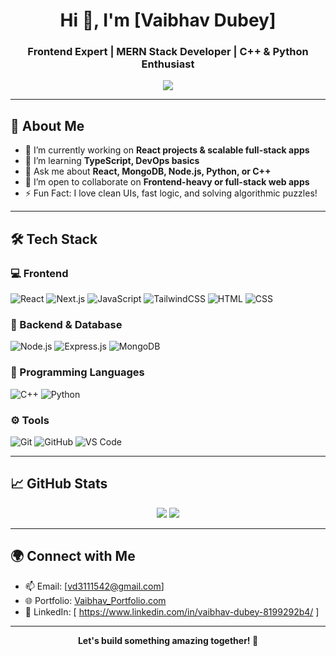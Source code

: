 <!-- GitHub Profile README -->
<h1 align="center">Hi 👋, I'm [Vaibhav Dubey]</h1>
<h3 align="center">Frontend Expert | MERN Stack Developer | C++ & Python Enthusiast</h3>

<p align="center">
  <img src="https://capsule-render.vercel.app/api?type=waving&color=0ABDE3&height=200&section=header&text=Welcome%20to%20My%20GitHub!&fontSize=35&fontColor=ffffff" />
</p>

---

## 🚀 About Me

- 🔭 I’m currently working on **React projects & scalable full-stack apps**
- 🌱 I’m learning **TypeScript, DevOps basics**
- 💬 Ask me about **React, MongoDB, Node.js, Python, or C++**
- 👯 I’m open to collaborate on **Frontend-heavy or full-stack web apps**
- ⚡ Fun Fact: I love clean UIs, fast logic, and solving algorithmic puzzles!

---

## 🛠️ Tech Stack

### 💻 Frontend
![React](https://img.shields.io/badge/-React-61DAFB?style=flat-square&logo=react)
![Next.js](https://img.shields.io/badge/-Next.js-000000?style=flat-square&logo=next.js)
![JavaScript](https://img.shields.io/badge/-JavaScript-F7DF1E?style=flat-square&logo=javascript&logoColor=black)
![TailwindCSS](https://img.shields.io/badge/-TailwindCSS-38B2AC?style=flat-square&logo=tailwind-css)
![HTML](https://img.shields.io/badge/-HTML5-E34F26?style=flat-square&logo=html5)
![CSS](https://img.shields.io/badge/-CSS3-1572B6?style=flat-square&logo=css3)

### 🧠 Backend & Database
![Node.js](https://img.shields.io/badge/-Node.js-339933?style=flat-square&logo=node.js)
![Express.js](https://img.shields.io/badge/-Express.js-black?style=flat-square&logo=express)
![MongoDB](https://img.shields.io/badge/-MongoDB-47A248?style=flat-square&logo=mongodb)

### 🧮 Programming Languages
![C++](https://img.shields.io/badge/-C++-00599C?style=flat-square&logo=c%2B%2B)
![Python](https://img.shields.io/badge/-Python-3776AB?style=flat-square&logo=python)

### ⚙️ Tools
![Git](https://img.shields.io/badge/-Git-F05032?style=flat-square&logo=git)
![GitHub](https://img.shields.io/badge/-GitHub-181717?style=flat-square&logo=github)
![VS Code](https://img.shields.io/badge/-VS%20Code-007ACC?style=flat-square&logo=visual-studio-code)

---

## 📈 GitHub Stats

<p align="center">
  <img src="https://github-readme-stats.vercel.app/api?username=Vaibhavvi&show_icons=true&theme=tokyonight" />
  <img src="https://github-readme-streak-stats.herokuapp.com/?user=Vaibhavvi&theme=tokyonight" />
</p>

---

## 🌍 Connect with Me

- 📫 Email: [vd3111542@gmail.com]
- 🌐 Portfolio: [Vaibhav_Portfolio.com](https://vaibhav-portfolio-liard.vercel.app/)
- 💼 LinkedIn: [ https://www.linkedin.com/in/vaibhav-dubey-8199292b4/ ]

---

<p align="center"><b>Let's build something amazing together! 🚀</b></p>
